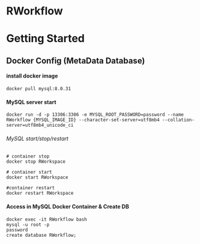 # RWorkflow
# Getting Started

## Docker Config (MetaData Database)

#### install docker image
```
docker pull mysql:8.0.31
```

#### MySQL server start
```
docker run -d -p 13306:3306 -e MYSQL_ROOT_PASSWORD=password --name RWorkflow {MYSQL_IMAGE_ID} --character-set-server=utf8mb4 --collation-server=utf8mb4_unicode_ci
```

###### MySQL start/stop/restart

```
# container stop
docker stop RWorkspace

# container start
docker start RWorkspace

#container restart
docker restart RWorkspace
```

#### Access in MySQL Docker Container & Create DB
```
docker exec -it RWorkflow bash
mysql -u root -p
password
create database RWorkflow;
```